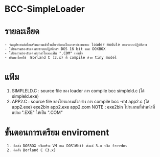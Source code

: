 # BCC-SimpleLoader
# รายละเอียด
    - วัตถุประสงค์เพื่อเสริมความเข้าใจเกี่ยวกับกลไกลการทำงานของ loader module ของระบบปฎิบัติการ
    - โปรแกรมรองรับเฉพาะระบบปฎิบัติการ DOS 16 bit และ DOXBOX
    - โปรแกรมรองรับเฉพาะการโหลดแฟ้ม ".COM" เท่านั้น
    - พัฒนาโดยใช้  Borland C (3.x) ที่ compile ด้วย tiny model

# แฟ้ม
  1. SIMPLELD.C : source file ของ loader
     การ compile
       bcc simpleld.c    (ได้ simpleld.exe) 
  3. APP2.C : source file ของโปรแกรมตัวอย่าง
     การ compile
       bcc -mt app2.c (ได้ app2.exe)
       exe2bin app2.exe app2.com
    NOTE : exe2bin โปรแกรมที่ทำหน้าที่แปลง ".EXE" ให้เป็น ".COM"

 # ขั้นตอนการเตรียม enviroment
     1. ติดตั้ง DOSBOX หรือสร้าง VM ของ DOS16bit ตั้งแต่ 3.x หรือ freedos
     2. ติดตั้ง Borland C (3.x)
